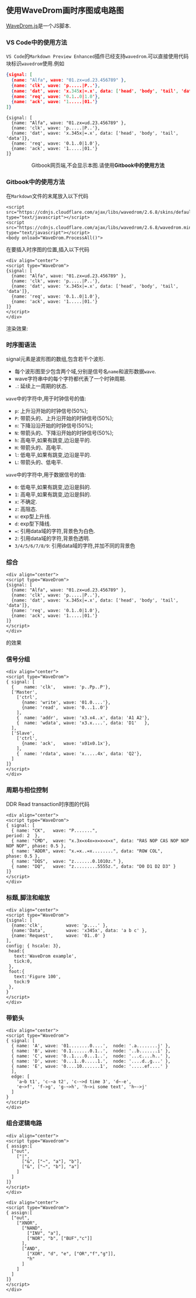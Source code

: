## 使用WaveDrom画时序图或电路图

[WaveDrom.js](https://wavedrom.com/tutorial.html)是一个JS脚本.
### VS Code中的使用方法
`VS Code`的`Markdown Preview Enhanced`插件已经支持`wavedrom`.可以直接使用代码块标识`wavedrom`使用.例如

```json
{signal: [
  {name: "Alfa", wave: "01.zx=ud.23.456789" },
  {name: 'clk', wave: 'p.....|P..'},
  {name: 'dat', wave: 'x.345x|=.x', data: ['head', 'body', 'tail', 'data']},
  {name: 'req', wave: '0.1..0|1.0'},
  {name: 'ack', wave: '1.....|01.'}
]}
```


```wavedrom
{signal: [
  {name: "Alfa", wave: "01.zx=ud.23.456789" },
  {name: 'clk', wave: 'p.....|P..'},
  {name: 'dat', wave: 'x.345x|=.x', data: ['head', 'body', 'tail', 'data']},
  {name: 'req', wave: '0.1..0|1.0'},
  {name: 'ack', wave: '1.....|01.'}
]}
```
<div align="center">Gitbook网页端,不会显示本图.请使用<b>Gitbook中的使用方法</b></div>

### Gitbook中的使用方法


在`Markdown`文件的末尾放入以下代码

````
<script src="https://cdnjs.cloudflare.com/ajax/libs/wavedrom/2.6.8/skins/default.js" type="text/javascript"></script>
<script src="https://cdnjs.cloudflare.com/ajax/libs/wavedrom/2.6.8/wavedrom.min.js" type="text/javascript"></script>
<body onload="WaveDrom.ProcessAll()">
````

在要插入时序图的位置,插入以下代码

````
<div align="center">
<script type="WaveDrom">
{signal: [
  {name: "Alfa", wave: "01.zx=ud.23.456789" },
  {name: 'clk', wave: 'p.....|P..'},
  {name: 'dat', wave: 'x.345x|=.x', data: ['head', 'body', 'tail', 'data']},
  {name: 'req', wave: '0.1..0|1.0'},
  {name: 'ack', wave: '1.....|01.'}
]}
</script>
</div>
````

渲染效果:
<div align="center">
<script type="WaveDrom">
{signal: [
  {name: "Alfa", wave: "01.zx=ud.23.456789" },
  {name: 'clk', wave: 'p.....|P..'},
  {name: 'dat', wave: 'x.345x|=.x', data: ['head', 'body', 'tail', 'data']},
  {name: 'req', wave: '0.1..0|1.0'},
  {name: 'ack', wave: '1.....|01.'}
]}
</script>
</div>

### 时序图语法

signal元素是波形图的数组,包含若干个波形.

* 每个波形图至少包含两个域,分别是信号名`name`和波形数据`wave`.
* wave字符串中的每个字符都代表了一个时钟周期.
* `.`: 延续上一周期的状态.

`wave`中的字符中,用于时钟信号的值:
* `p`: 上升沿开始的时钟信号(50%);
* `P`: 带箭头的、上升沿开始的时钟信号(50%);
* `n`: 下降沿沿开始的时钟信号(50%);
* `N`: 带箭头的、下降沿开始的时钟信号(50%);
* `h`: 高电平,如果有跳变,边沿是平的.
* `H`: 带箭头的、高电平.
* `l`: 低电平,如果有跳变,边沿是平的.
* `L`: 带箭头的、低电平.

`wave`中的字符中,用于数据信号的值:
* `0`: 低电平,如果有跳变,边沿是斜的.
* `1`: 高电平,如果有跳变,边沿是斜的.
* `x`: 不确定.
* `z`: 高阻态.
* `u`: exp型上升线.
* `d`: exp型下降线.
* `=`: 引用data域的字符,背景色为白色.
* `2`: 引用data域的字符,背景色透明.
* `3/4/5/6/7/8/9`: 引用data域的字符,并加不同的背景色

### 综合

````
<div align="center">
<script type="WaveDrom">
{signal: [
  {name: "Alfa", wave: "01.zx=ud.23.456789" },
  {name: 'clk', wave: 'p.....|P..'},
  {name: 'dat', wave: 'x.345x|=.x', data: ['head', 'body', 'tail', 'data']},
  {name: 'req', wave: '0.1..0|1.0'},
  {name: 'ack', wave: '1.....|01.'}
]}
</script>
</div>
````

的效果

<div align="center">
<script type="WaveDrom">
{signal: [
  {name: "Alfa", wave: "01.zx=ud.23.456789" },
  {name: 'clk', wave: 'p.....|P..'},
  {name: 'dat', wave: 'x.345x|=.x', data: ['head', 'body', 'tail', 'data']},
  {name: 'req', wave: '0.1..0|1.0'},
  {name: 'ack', wave: '1.....|01.'}
]}
</script>
</div>

### 信号分组

````
<div align="center">
<script type="WaveDrom">
{ signal: [
  {    name: 'clk',   wave: 'p..Pp..P'},
  ['Master',
    ['ctrl',
      {name: 'write', wave: '01.0....'},
      {name: 'read',  wave: '0...1..0'}
    ],
    {  name: 'addr',  wave: 'x3.x4..x', data: 'A1 A2'},
    {  name: 'wdata', wave: 'x3.x....', data: 'D1'   },
  ],
  ['Slave',
    ['ctrl',
      {name: 'ack',   wave: 'x01x0.1x'},
    ],
    {  name: 'rdata', wave: 'x.....4x', data: 'Q2'},
  ]
]}
</script>
</div>
````

<div align="center">
<script type="WaveDrom">
{ signal: [
  {    name: 'clk',   wave: 'p..Pp..P'},
  ['Master',
    ['ctrl',
      {name: 'write', wave: '01.0....'},
      {name: 'read',  wave: '0...1..0'}
    ],
    {  name: 'addr',  wave: 'x3.x4..x', data: 'A1 A2'},
    {  name: 'wdata', wave: 'x3.x....', data: 'D1'   },
  ],
  ['Slave',
    ['ctrl',
      {name: 'ack',   wave: 'x01x0.1x'},
    ],
    {  name: 'rdata', wave: 'x.....4x', data: 'Q2'},
  ]
]}
</script>
</div>

### 周期与相位控制

DDR Read transaction时序图的代码

````
<div align="center">
<script type="WaveDrom">
{ signal: [
  { name: "CK",   wave: "P.......",                                              period: 2  },
  { name: "CMD",  wave: "x.3x=x4x=x=x=x=x", data: "RAS NOP CAS NOP NOP NOP NOP", phase: 0.5 },
  { name: "ADDR", wave: "x.=x..=x........", data: "ROW COL",                     phase: 0.5 },
  { name: "DQS",  wave: "z.......0.1010z." },
  { name: "DQ",   wave: "z.........5555z.", data: "D0 D1 D2 D3" }
]}
</script>
</div>
````

<div align="center">
<script type="WaveDrom">
{ signal: [
  { name: "CK",   wave: "P.......",                                              period: 2  },
  { name: "CMD",  wave: "x.3x=x4x=x=x=x=x", data: "RAS NOP CAS NOP NOP NOP NOP", phase: 0.5 },
  { name: "ADDR", wave: "x.=x..=x........", data: "ROW COL",                     phase: 0.5 },
  { name: "DQS",  wave: "z.......0.1010z." },
  { name: "DQ",   wave: "z.........5555z.", data: "D0 D1 D2 D3" }
]}
</script>
</div>


### 标题,脚注和缩放

````
<div align="center">
<script type="WaveDrom">
{signal: [
  {name:'clk',         wave: 'p....' },
  {name:'Data',        wave: 'x345x', data: 'a b c' },
  {name:'Request',     wave: '01..0' }
],
config: { hscale: 3},
 head:{
   text:'WaveDrom example',
   tick:0,
 },
 foot:{
   text:'Figure 100',
   tock:9
 },
}
</script>
</div>
````

<div align="center">
<script type="WaveDrom">
{signal: [
  {name:'clk',         wave: 'p....' },
  {name:'Data',        wave: 'x345x', data: 'a b c' },
  {name:'Request',     wave: '01..0' }
],
config: { hscale: 3},
 head:{
   text:'WaveDrom example',
   tick:0,
 },
 foot:{
   text:'Figure 100',
   tock:9
 },
}
</script>
</div>


### 带箭头

````
<div align="center">
<script type="Wavedrom">
{ signal: [
  { name: 'A', wave: '01........0....',  node: '.a........j' },
  { name: 'B', wave: '0.1.......0.1..',  node: '..b.......i' },
  { name: 'C', wave: '0..1....0...1..',  node: '...c....h..' },
  { name: 'D', wave: '0...1..0.....1.',  node: '....d..g...' },
  { name: 'E', wave: '0....10.......1',  node: '.....ef....' }
  ],
  edge: [
    'a~b t1', 'c-~a t2', 'c-~>d time 3', 'd~-e',
    'e~>f', 'f->g', 'g-~>h', 'h~>i some text', 'h~->j'
  ]
}
</script>
</div>
````

<div align="center">
<script type="WaveDrom">
{ signal: [
  { name: 'A', wave: '01........0....',  node: '.a........j' },
  { name: 'B', wave: '0.1.......0.1..',  node: '..b.......i' },
  { name: 'C', wave: '0..1....0...1..',  node: '...c....h..' },
  { name: 'D', wave: '0...1..0.....1.',  node: '....d..g...' },
  { name: 'E', wave: '0....10.......1',  node: '.....ef....' }
  ],
  edge: [
    'a~b t1', 'c-~a t2', 'c-~>d time 3', 'd~-e',
    'e~>f', 'f->g', 'g-~>h', 'h~>i some text', 'h~->j'
  ]
}
</script>
</div>

### 组合逻辑电路

````
<div align="center">
<script type="Wavedrom">
{ assign:[
  ["out",
    ["|",
      ["&", ["~", "a"], "b"],
      ["&", ["~", "b"], "a"]
    ]
  ]
]}
</script>
</div>
````
<div align="center">
<script type="WaveDrom">
{ assign:[
  ["out",
    ["|",
      ["&", ["~", "a"], "b"],
      ["&", ["~", "b"], "a"]
    ]
  ]
]}
</script>
</div>

````
<div align="center">
<script type="Wavedrom">
{ assign:[
  ["out",
    ["XNOR",
      ["NAND",
        ["INV", "a"],
        ["NOR", "b", ["BUF","c"]]
      ],
      ["AND",
        ["XOR", "d", "e", ["OR","f","g"]],
        "h"
      ]
    ]
  ]
]}
</script>
</div>
````

<div align="center">
<script type="WaveDrom">
{ assign:[
  ["out",
    ["XNOR",
      ["NAND",
        ["INV", "a"],
        ["NOR", "b", ["BUF","c"]]
      ],
      ["AND",
        ["XOR", "d", "e", ["OR","f","g"]],
        "h"
      ]
    ]
  ]
]}
</script>
</div>

<script src="https://cdnjs.cloudflare.com/ajax/libs/wavedrom/2.6.8/skins/default.js" type="text/javascript"></script>
<script src="https://cdnjs.cloudflare.com/ajax/libs/wavedrom/2.6.8/wavedrom.min.js" type="text/javascript"></script>
<body onload="WaveDrom.ProcessAll()">